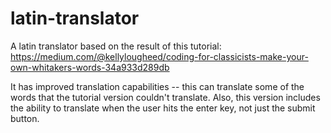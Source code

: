 # latin-translator

A latin translator based on the result of this tutorial: https://medium.com/@kellylougheed/coding-for-classicists-make-your-own-whitakers-words-34a933d289db

It has improved translation capabilities -- this can translate some of the words that the tutorial version couldn't translate. Also, this version includes the ability to translate when the user hits the enter key, not just the submit button.
